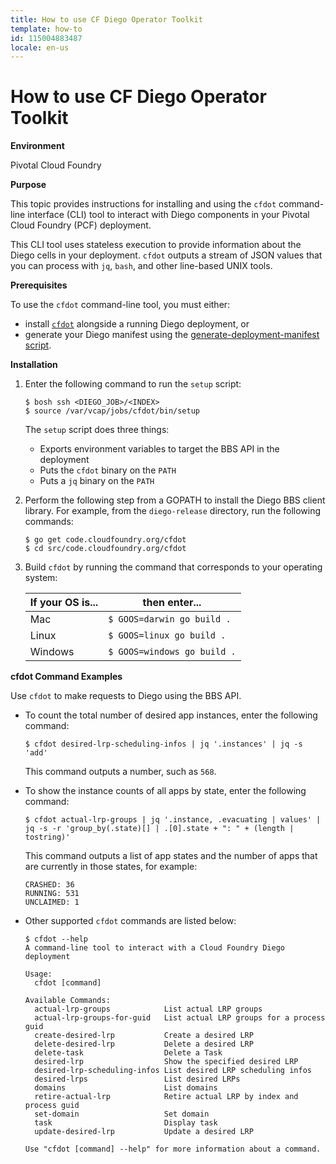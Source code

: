 ```yaml
---
title: How to use CF Diego Operator Toolkit
template: how-to
id: 115004883487 
locale: en-us
---
```


# How to use CF Diego Operator Toolkit

**Environment**

Pivotal Cloud Foundry

**Purpose**

This topic provides instructions for installing and using the `cfdot` command-line interface (CLI) tool to interact with Diego components in your Pivotal Cloud Foundry (PCF) deployment.

This CLI tool uses stateless execution to provide information about the Diego cells in your deployment. `cfdot` outputs a stream of JSON values that you can process with `jq`, `bash`, and other line-based UNIX tools.

**Prerequisites**

To use the `cfdot` command-line tool, you must either:

* install [`cfdot`](https://github.com/cloudfoundry/cfdot) alongside a running Diego deployment, or
* generate your Diego manifest using the [generate-deployment-manifest script](https://github.com/cloudfoundry/diego-release/blob/master/scripts/generate-deployment-manifest).

**Installation**

1. Enter the following command to run the `setup` script:

    ```
    $ bosh ssh <DIEGO_JOB>/<INDEX>
    $ source /var/vcap/jobs/cfdot/bin/setup
    ```

    The `setup` script does three things:

      * Exports environment variables to target the BBS API in the deployment
      * Puts the `cfdot` binary on the `PATH`
      * Puts a `jq` binary on the `PATH`

2. Perform the following step from a GOPATH to install the Diego BBS client library. For example, from the `diego-release` directory, run the following commands:

    ```
    $ go get code.cloudfoundry.org/cfdot
    $ cd src/code.cloudfoundry.org/cfdot
    ```

3. Build `cfdot` by running the command that corresponds to your operating system:

    | If your OS is...   | then enter...               |
    |--------------------|-----------------------------|
    | Mac                | `$ GOOS=darwin go build .`  |
    | Linux              | `$ GOOS=linux go build .`   |
    | Windows            | `$ GOOS=windows go build .` |

**cfdot Command Examples**

Use `cfdot` to make requests to Diego using the BBS API.

* To count the total number of desired app instances, enter the following command:

  ```
  $ cfdot desired-lrp-scheduling-infos | jq '.instances' | jq -s 'add'
  ```

  This command outputs a number, such as `568`.

* To show the instance counts of all apps by state, enter the following command:

  ```
  $ cfdot actual-lrp-groups | jq '.instance, .evacuating | values' | jq -s -r 'group_by(.state)[] | .[0].state + ": " + (length | tostring)'
  ```

  This command outputs a list of app states and the number of apps that are currently in those states, for example:

    ```
    CRASHED: 36
    RUNNING: 531
    UNCLAIMED: 1
    ```

* Other supported `cfdot` commands are listed below:

  ```
  $ cfdot --help
  A command-line tool to interact with a Cloud Foundry Diego deployment

  Usage:
    cfdot [command]

  Available Commands:
    actual-lrp-groups            List actual LRP groups
    actual-lrp-groups-for-guid   List actual LRP groups for a process guid
    create-desired-lrp           Create a desired LRP
    delete-desired-lrp           Delete a desired LRP
    delete-task                  Delete a Task
    desired-lrp                  Show the specified desired LRP
    desired-lrp-scheduling-infos List desired LRP scheduling infos
    desired-lrps                 List desired LRPs
    domains                      List domains
    retire-actual-lrp            Retire actual LRP by index and process guid
    set-domain                   Set domain
    task                         Display task
    update-desired-lrp           Update a desired LRP

  Use "cfdot [command] --help" for more information about a command.
  ```